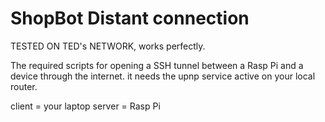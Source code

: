 ShopBot Distant connection
===========
TESTED ON TED's NETWORK, works perfectly.

The required scripts for opening a SSH tunnel between a Rasp Pi and a device through the internet.
it needs the upnp service active on your local router.

client = your laptop
server = Rasp Pi
